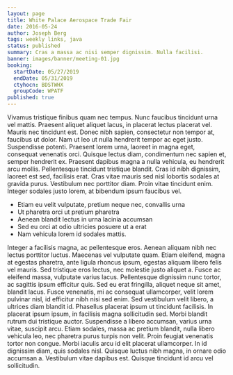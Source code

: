 ```yaml
---
layout: page
title: White Palace Aerospace Trade Fair
date: 2016-05-24
author: Joseph Berg
tags: weekly links, java
status: published
summary: Cras a massa ac nisi semper dignissim. Nulla facilisi.
banner: images/banner/meeting-01.jpg
booking:
  startDate: 05/27/2019
  endDate: 05/31/2019
  ctyhocn: BDSTWHX
  groupCode: WPATF
published: true
---
```

Vivamus tristique finibus quam nec tempus. Nunc faucibus tincidunt urna vel mattis. Praesent aliquet aliquet lacus, in placerat lectus placerat vel. Mauris nec tincidunt est. Donec nibh sapien, consectetur non tempor at, faucibus ut dolor. Nam ut leo ut nulla hendrerit tempor ac eget justo. Suspendisse potenti. Praesent lorem urna, laoreet in magna eget, consequat venenatis orci.
Quisque lectus diam, condimentum nec sapien et, semper hendrerit ex. Praesent dapibus magna a nulla vehicula, eu hendrerit arcu mollis. Pellentesque tincidunt tristique blandit. Cras id nibh dignissim, laoreet est sed, facilisis erat. Cras vitae mauris sed nisl lobortis sodales at gravida purus. Vestibulum nec porttitor diam. Proin vitae tincidunt enim. Integer sodales justo lorem, at bibendum ipsum faucibus vel.

* Etiam eu velit vulputate, pretium neque nec, convallis urna
* Ut pharetra orci ut pretium pharetra
* Aenean blandit lectus in urna lacinia accumsan
* Sed eu orci at odio ultricies posuere ut a erat
* Nam vehicula lorem id sodales mattis.

Integer a facilisis magna, ac pellentesque eros. Aenean aliquam nibh nec lectus porttitor luctus. Maecenas vel vulputate quam. Etiam eleifend, magna at egestas pharetra, ante ligula rhoncus ipsum, egestas aliquam libero felis vel mauris. Sed tristique eros lectus, nec molestie justo aliquet a. Fusce ac eleifend massa, vulputate varius lacus. Pellentesque dignissim nunc tortor, ac sagittis ipsum efficitur quis. Sed eu erat fringilla, aliquet neque sit amet, blandit lacus. Fusce venenatis, mi ac consequat ullamcorper, velit lorem pulvinar nisl, id efficitur nibh nisi sed enim. Sed vestibulum velit libero, a ultrices diam blandit id. Phasellus placerat ipsum ut tincidunt facilisis. In placerat ipsum ipsum, in facilisis magna sollicitudin sed. Morbi blandit rutrum dui tristique auctor. Suspendisse a libero accumsan, varius urna vitae, suscipit arcu.
Etiam sodales, massa ac pretium blandit, nulla libero vehicula leo, nec pharetra purus turpis non velit. Proin feugiat venenatis tortor non congue. Morbi iaculis arcu id elit placerat ullamcorper. In id dignissim diam, quis sodales nisl. Quisque luctus nibh magna, in ornare odio accumsan a. Vestibulum vitae dapibus est. Quisque tincidunt id arcu vel sollicitudin.
